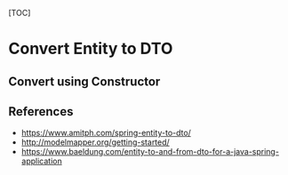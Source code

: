 [TOC]

# Convert Entity to DTO

## Convert using Constructor


## References

- <https://www.amitph.com/spring-entity-to-dto/>
- <http://modelmapper.org/getting-started/>
- <https://www.baeldung.com/entity-to-and-from-dto-for-a-java-spring-application>